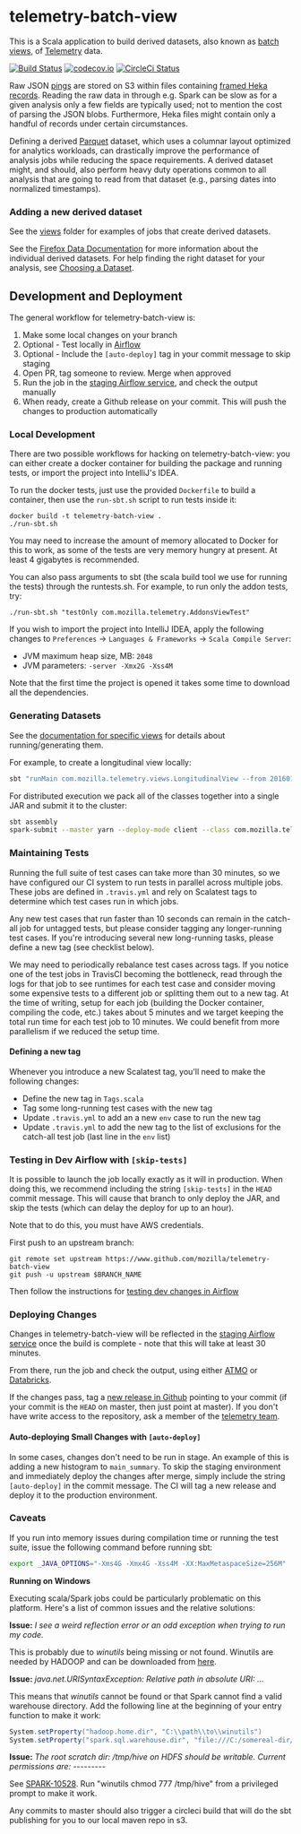 # telemetry-batch-view

This is a Scala application to build derived datasets, also known as [batch views](http://robertovitillo.com/2016/01/06/batch-views/), of [Telemetry](https://wiki.mozilla.org/Telemetry) data.

[![Build Status](https://travis-ci.org/mozilla/telemetry-batch-view.svg?branch=master)](https://travis-ci.org/mozilla/telemetry-batch-view)
[![codecov.io](https://codecov.io/github/mozilla/telemetry-batch-view/coverage.svg?branch=master)](https://codecov.io/github/mozilla/telemetry-batch-view?branch=master)
[![CircleCi Status](https://circleci.com/gh/mozilla/telemetry-batch-view.svg?style=shield&circle-token=ca31167ac42cc39f898e37facb93db70c0af8691)](https://circleci.com/gh/mozilla/telemetry-batch-view)

Raw JSON [pings](https://ci.mozilla.org/job/mozilla-central-docs/Tree_Documentation/toolkit/components/telemetry/telemetry/pings.html) are stored on S3 within files containing [framed Heka records](https://hekad.readthedocs.org/en/latest/message/index.html#stream-framing). Reading the raw data in through e.g. Spark can be slow as for a given analysis only a few fields are typically used; not to mention the cost of parsing the JSON blobs. Furthermore, Heka files might contain only a handful of records under certain circumstances.

Defining a derived [Parquet](https://parquet.apache.org/) dataset, which uses a columnar layout optimized for analytics workloads, can drastically improve the performance of analysis jobs while reducing the space requirements. A derived dataset might, and should, also perform heavy duty operations common to all analysis that are going to read from that dataset (e.g., parsing dates into normalized timestamps).

### Adding a new derived dataset

See the [views](https://github.com/mozilla/telemetry-batch-view/tree/master/src/main/scala/views) folder for examples of jobs that create derived datasets.

See the [Firefox Data Documentation](https://mozilla.github.io/firefox-data-docs/datasets/reference.html) for more information about the individual derived datasets.
For help finding the right dataset for your analysis, see
[Choosing a Dataset](https://mozilla.github.io/firefox-data-docs/concepts/choosing_a_dataset.html).

## Development and Deployment

The general workflow for telemetry-batch-view is:
1. Make some local changes on your branch
2. Optional - Test locally in [Airflow](https://www.github.com/mozilla/telemetry-airflow)
3. Optional - Include the `[auto-deploy]` tag in your commit message to skip staging
4. Open PR, tag someone to review. Merge when approved
5. Run the job in the [staging Airflow service](https://data-wtmo.stage.mozaws.net), and check the output manually
6. When ready, create a Github release on your commit. This will push the changes to production automatically

### Local Development

There are two possible workflows for hacking on telemetry-batch-view: you can either create a docker container for building the package and running tests, or import the project into IntelliJ's IDEA.

To run the docker tests, just use the provided `Dockerfile` to build a container, then use the `run-sbt.sh` script to run tests inside it:

    docker build -t telemetry-batch-view .
    ./run-sbt.sh

You may need to increase the amount of memory allocated to Docker for this to work, as some of the tests are very memory hungry at present. At least 4 gigabytes is recommended.

You can also pass arguments to sbt (the scala build tool we use for running the tests) through the runtests.sh. For example, to run only the addon tests, try:

    ./run-sbt.sh "testOnly com.mozilla.telemetry.AddonsViewTest"

If you wish to import the project into IntelliJ IDEA, apply the following changes to `Preferences` -> `Languages & Frameworks` -> `Scala Compile Server`:

- JVM maximum heap size, MB: `2048`
- JVM parameters: `-server -Xmx2G -Xss4M`

Note that the first time the project is opened it takes some time to download all the dependencies.

### Generating Datasets

See the [documentation for specific views](https://github.com/mozilla/telemetry-batch-view/tree/master/docs) for details about running/generating them.

For example, to create a longitudinal view locally:
```bash
sbt "runMain com.mozilla.telemetry.views.LongitudinalView --from 20160101 --to 20160701 --bucket telemetry-test-bucket"
```

For distributed execution we pack all of the classes together into a single JAR and submit it to the cluster:
```bash
sbt assembly
spark-submit --master yarn --deploy-mode client --class com.mozilla.telemetry.views.LongitudinalView target/scala-2.11/telemetry-batch-view-*.jar --from 20160101 --to 20160701 --bucket telemetry-test-bucket
```

### Maintaining Tests

Running the full suite of test cases can take more than 30 minutes, so we have configured
our CI system to run tests in parallel across multiple jobs. These jobs are defined in `.travis.yml`
and rely on Scalatest tags to determine which test cases run in which jobs.

Any new test cases that run faster than 10 seconds can remain in the catch-all job for untagged tests,
but please consider tagging any longer-running test cases. If you're introducing several new
long-running tasks, please define a new tag (see checklist below).

We may need to periodically rebalance test cases across tags. If you notice one of the test jobs
in TravisCI becoming the bottleneck, read through the logs for that job to see runtimes for each test
case and consider moving some expensive tests to a different job or splitting them out to a new tag.
At the time of writing, setup for each job (building the Docker container, compiling the code, etc.)
takes about 5 minutes and we target keeping the total run time for each test job to 10 minutes.
We could benefit from more parallelism if we reduced the setup time.

#### Defining a new tag

Whenever you introduce a new Scalatest tag, you'll need to make the following changes:

- Define the new tag in `Tags.scala`
- Tag some long-running test cases with the new tag
- Update `.travis.yml` to add an a new `env` case to run the new tag
- Update `.travis.yml` to add the new tag to the list of exclusions for the catch-all test job (last line in the `env` list)

### Testing in Dev Airflow with `[skip-tests]`

It is possible to launch the job locally exactly as it will in production. When doing this, we recommend
including the string `[skip-tests]` in the `HEAD` commit message. This will cause that branch to only
deploy the JAR, and skip the tests (which can delay the deploy for up to an hour).

Note that to do this, you must have AWS credentials.

First push to an upstream branch:

    git remote set upstream https://www.github.com/mozilla/telemetry-batch-view
    git push -u upstream $BRANCH_NAME

Then follow the instructions for [testing dev changes in Airflow](https://github.com/mozilla/telemetry-airflow#testing-dev-changes)

### Deploying Changes

Changes in telemetry-batch-view will be reflected in the [staging Airflow service](https://data-wtmo.stage.mozaws.net) once the build is complete - note that this will take at least 30 minutes.

From there, run the job and check the output, using either [ATMO](https://analysis.telemetry.mozilla.org) or [Databricks](https://dbc-caf9527b-e073.cloud.databricks.com).

If the changes pass, tag a [new release in Github](https://help.github.com/articles/creating-releases/) pointing to your commit (if your commit is the `HEAD` on master, then just point at master).
If you don't have write access to the repository, ask a member of the [telemetry team](https://github.com/orgs/mozilla/teams/telemetry/members).

#### Auto-deploying Small Changes with `[auto-deploy]`

In some cases, changes don't need to be run in stage. An example of this is adding a new histogram to `main_summary`. To skip
the staging environment and immediately deploy the changes after merge, simply include the string `[auto-deploy]` in the commit
message. The CI will tag a new release and deploy it to the production environment.

### Caveats
If you run into memory issues during compilation time or running the test suite, issue the following command before running sbt:
```bash
export _JAVA_OPTIONS="-Xms4G -Xmx4G -Xss4M -XX:MaxMetaspaceSize=256M"
```

**Running on Windows**

Executing scala/Spark jobs could be particularly problematic on this platform. Here's a list of common issues and the relative solutions:

**Issue:** *I see a weird reflection error or an odd exception when trying to run my code.*

This is probably due to *winutils* being missing or not found. Winutils are needed by HADOOP and can be downloaded from [here](https://github.com/steveloughran/winutils).

**Issue:** *java.net.URISyntaxException: Relative path in absolute URI: ...*

This means that *winutils* cannot be found or that Spark cannot find a valid warehouse directory. Add the following line at the beginning of your entry function to make it work:

```scala
System.setProperty("hadoop.home.dir", "C:\\path\\to\\winutils")
System.setProperty("spark.sql.warehouse.dir", "file:///C:/somereal-dir/spark-warehouse")
```

**Issue:** *The root scratch dir: /tmp/hive on HDFS should be writable. Current permissions are: ---------*

See [SPARK-10528](https://issues.apache.org/jira/browse/SPARK-10528). Run "winutils chmod 777 /tmp/hive" from a privileged prompt to make it work.

Any commits to master should also trigger a circleci build that will do the sbt publishing for you to our local maven repo in s3.
